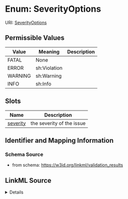 # Enum: SeverityOptions



URI: [SeverityOptions](SeverityOptions)

## Permissible Values

| Value | Meaning | Description |
| --- | --- | --- |
| FATAL | None |  |
| ERROR | sh:Violation |  |
| WARNING | sh:Warning |  |
| INFO | sh:Info |  |




## Slots

| Name | Description |
| ---  | --- |
| [severity](severity.md) | the severity of the issue |






## Identifier and Mapping Information







### Schema Source


* from schema: https://w3id.org/linkml/validation_results




## LinkML Source

<details>
```yaml
name: severity_options
from_schema: https://w3id.org/linkml/validation_results
exact_mappings:
- sh:Severity
rank: 1000
permissible_values:
  FATAL:
    text: FATAL
  ERROR:
    text: ERROR
    meaning: sh:Violation
  WARNING:
    text: WARNING
    meaning: sh:Warning
  INFO:
    text: INFO
    meaning: sh:Info

```
</details>
